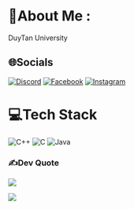 # 💫About Me :
DuyTan University

## 🌐Socials
[![Discord](https://img.shields.io/badge/Discord-%237289DA.svg?logo=discord&logoColor=white)](htttps://discord.gg/594410032175775746) [![Facebook](https://img.shields.io/badge/Facebook-%231877F2.svg?logo=Facebook&logoColor=white)](https://facebook.com/https://www.facebook.com/Nice10a) [![Instagram](https://img.shields.io/badge/Instagram-%23E4405F.svg?logo=Instagram&logoColor=white)](https://instagram.com/https://www.instagram.com/nguyenquang3437/) 

# 💻Tech Stack
![C++](https://img.shields.io/badge/c++-%2300599C.svg?style=flat&logo=c%2B%2B&logoColor=white) ![C](https://img.shields.io/badge/c-%2300599C.svg?style=flat&logo=c&logoColor=white) ![Java](https://img.shields.io/badge/java-%23ED8B00.svg?style=flat&logo=java&logoColor=white)

### ✍️Dev Quote
![](https://quotes-github-readme.vercel.app/api?type=vetical&theme=dark)

[![](https://visitcount.itsvg.in/api?id=Nice-.-&icon=4&color=1)](https://visitcount.itsvg.in)
